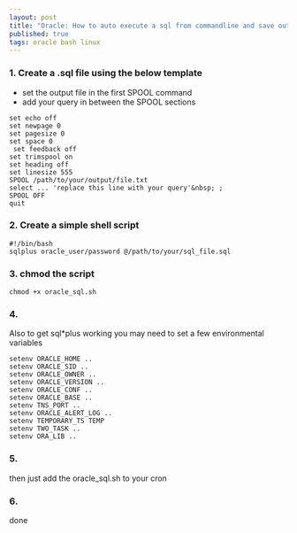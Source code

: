 ```yaml
---
layout: post
title: "Oracle: How to auto execute a sql from commandline and save output to file"
published: true
tags: oracle bash linux
---
```

### 1. Create a .sql file using the below template

- set the output file in the first SPOOL command
- add your query in between the SPOOL sections

``` shell
set echo off
set newpage 0
set pagesize 0
set space 0
 set feedback off
set trimspool on
set heading off
set linesize 555
SPOOL /path/to/your/output/file.txt
select ... 'replace this line with your query'&nbsp; ;
SPOOL OFF
quit
```

### 2. Create a simple shell script

``` shell
#!/bin/bash
sqlplus oracle_user/password @/path/to/your/sql_file.sql
```

### 3. chmod the script

``` shell
chmod +x oracle_sql.sh
```

### 4. 

Also to get sql*plus working you may need to set a few environmental variables

``` shell
setenv ORACLE_HOME ..
setenv ORACLE_SID ..
setenv ORACLE_OWNER ..
setenv ORACLE_VERSION ..
setenv ORACLE_CONF ..
setenv ORACLE_BASE ..
setenv TNS_PORT ..
setenv ORACLE_ALERT_LOG ..
setenv TEMPORARY_TS TEMP
setenv TWO_TASK ..
setenv ORA_LIB ..
```

### 5. 

then just add the oracle_sql.sh to your cron

### 6. 

done
